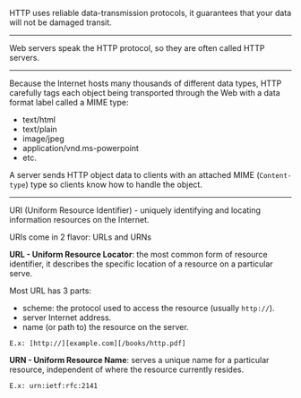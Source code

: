 HTTP uses reliable data-transmission protocols, it guarantees that your data will not be damaged transit.

---

Web servers speak the HTTP protocol, so they are often called HTTP servers.

---

Because the Internet hosts many thousands of different data types, HTTP carefully tags each object being transported through the Web with a data format label called a MIME type:
- text/html
- text/plain
- image/jpeg
- application/vnd.ms-powerpoint
- etc.

A server sends HTTP object data to clients with an attached MIME (`Content-type`) type so clients know how to handle the object.

---

URI (Uniform Resource Identifier) - uniquely identifying and locating information resources on the Internet.

URIs come in 2 flavor: URLs and URNs

**URL - Uniform Resource Locator**: the most common form of resource identifier, it describes the specific location of a resource on a particular serve.

Most URL has 3 parts:
- scheme: the protocol used to access the resource (usually `http://`).
- server Internet address.
- name (or path to) the resource on the server.

```
E.x: [http://][example.com][/books/http.pdf]
```

**URN - Uniform Resource Name**: serves a unique name for a particular resource, independent of where the resource currently resides.

```
E.x: urn:ietf:rfc:2141
```

URNs are still experimental and needs a supporting infrastructure to resolve resource locations.

---

A web page is often a collection of resources, not a single one (may be hosted at different server): HTML skeleton, images, etc.

---

HTTP is an application layer protocol. It doesn't worry about the details of network communication.

Instead, HTTP uses TCP/IP to transport the data. It hides the peculiarities of individual networks and hardware, allow them to talk together reliably.

TCP/IP is:
- Reliable: once a TCP connection is established, message exchanged will never be lost or damaged.
- In-order delivery (data will always arrive in the order in which it was sent.
- Unsegmented data stream (can dribble out data in any size at any time) (?)

HTTP network protocol stack:

|Layer|Protocol|
|-|-|
|Application|HTTP|
|Transport|TCP|
|Network|IP|
|Data link|Network-specific link interface|
|Physical|Physical network hardware|

---

Read more: https://bit.ly/2DjAC3p

Before an HTTP client sends a message to a server, a TCP/IP connection between C and S needs to be established with known server's address and TCP port number with specific software program running on the server:

Consider the request `https://www.example.com:80/books/http.html
- From the URL: the browser extracts protocol used is HTTP, server's host name (and uses DNS to convert into server's IP address), TCP port number (if any, default = 80).
- The browser uses those info to establish a TCP connection with the web server
- HTTP requests exchanged like below...
- The connection is closed, the browser displays the result

```
 ________  HTTP Request                             ________
|        | (*) [HTTP Message]                      |        |
| CLIENT | --------------------------------------> | SERVER |
|        |                                         |        |
|        |                           HTTP Response |        |
|        |                    (**) [HTTP Message]  |        |
 --------  <--------------------------------------  --------

HTTP Request (*)
(HTTP Message from C to S: Request message)
-----------------------------------------------------
Start line | GET /books/http.html HTTP/1.1
-----------------------------------------------------
Headers    | User-agent: Mozilla/4.5 [en] (win98; U)
           | Host: www.example.com
           | Accept: text/html, image/gif, image/jpeg
           | Accept-language: en
-----------------------------------------------------
Body       | No request body


HTTP Response (**)
(HTTP Message from S to C: Response message)
-----------------------------------------------------
Start line | HTTP/1.0 200 OK
-----------------------------------------------------
Headers    | Content-type: text/html
           | Content-length: 12
           | Date: Sun, 01 Oct 2000 23:25:17 GMT
           | Server: Apache1.3.11 (Unix)
           | Last-modified: Tue, 04 Jul 2000
-----------------------------------------------------
Body       | <html> ... </html>
```

3 parts of a HTTP message:
- Start line: what to do for a request / what happened for a response.
- Headers: <name: value>
- Body: optional data

An **HTTP Transaction** consists of a request command and a response result.

This communication happens with formatted blocks of data called **HTTP messages**.

An HTTP method tells the server what action to perform:
- GET
- PUT: Store data from client into a named server resource.
- DELETE
- POST: Send client data into a server gateway application.
- HEAD: Send just the HTTP headers from the response for the named resource.

Some common HTTP status codes:
- 200: OK.
- 302: Redirect. Go somewhere else to get the resource.
- 404: Not found.

---

HTTP/1.1 is the current version of HTTP. HTTP/2.0 (HTTP-NG) focuses on performance optimizations for remote execution of server logic, there are no plans to replace this with HTTP/1.1.

---

Besides 2 aforementioned **web applications** web browsers and web servers, there are many other web applications that you interact with on the Internet:
- Proxies:
 - HTTP proxy servers sit between C and S, receive client's HTTP requests and relaying them to the server.
 - Proxies can be used for security, filter requests and responses, filter out adult content , etc.
- Caches (Web cache, caching proxy):
 - A special type of HTTP proxy server that keeps copies of popular previous-requested documents that pass through the proxy. A client may be able to download a document quickly from a nearby cache than from a distant web server.
- Gateways:
 - Special web server that connects to other applications.
 - The client may not be aware it is communicating with a gateway.
- Tunnels:
 - Often used to transport non-HTTP data over 1 or more HTTP connections, without looking at the data.
- Agents:
 - Any client programs that make HTTP requests on the user's behalf.
 - For examples: web browsers, spiders..
